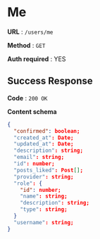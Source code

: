 # Me

**URL** : `/users/me`

**Method** : `GET`

**Auth required** : YES

## Success Response

**Code** : `200 OK`

**Content schema**

```json
{
  "confirmed": boolean;
  "created_at": Date;
  "updated_at": Date;
  "description": string;
  "email": string;
  "id": number;
  "posts_liked": Post[];
  "provider": string;
  "role": {
    "id": number;
    "name": string;
    "description": string;
    "type": string;
  }
  "username": string;
}
```
